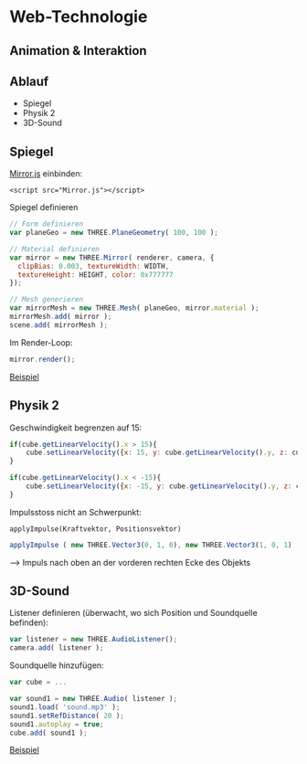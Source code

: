 # Web-Technologie

## Animation & Interaktion



## Ablauf

* Spiegel
* Physik 2
* 3D-Sound



## Spiegel

[Mirror.js](samples/Mirror.js) einbinden:

    <script src="Mirror.js"></script>


Spiegel definieren

```js
// Form definieren
var planeGeo = new THREE.PlaneGeometry( 100, 100 );

// Material definieren
var mirror = new THREE.Mirror( renderer, camera, {
  clipBias: 0.003, textureWidth: WIDTH,
  textureHeight: HEIGHT, color: 0x777777
});

// Mesh generieren
var mirrorMesh = new THREE.Mesh( planeGeo, mirror.material );
mirrorMesh.add( mirror );
scene.add( mirrorMesh );
```


Im Render-Loop:

```js
mirror.render();
```

[Beispiel](samples/14_mirror.html)



## Physik 2

Geschwindigkeit begrenzen auf 15:

```js
if(cube.getLinearVelocity().x > 15){
    cube.setLinearVelocity({x: 15, y: cube.getLinearVelocity().y, z: cube.getLinearVelocity().z});
}

if(cube.getLinearVelocity().x < -15){
    cube.setLinearVelocity({x: -15, y: cube.getLinearVelocity().y, z: cube.getLinearVelocity().z});
}
```


Impulsstoss nicht an Schwerpunkt:

`applyImpulse(Kraftvektor, Positionsvektor)`

```js
applyImpulse ( new THREE.Vector3(0, 1, 0), new THREE.Vector3(1, 0, 1) );
```

--> Impuls nach oben an der vorderen rechten Ecke des Objekts



## 3D-Sound

Listener definieren (überwacht, wo sich Position und Soundquelle befinden):

```js
var listener = new THREE.AudioListener();
camera.add( listener );
```


Soundquelle hinzufügen:

```js
var cube = ...

var sound1 = new THREE.Audio( listener );
sound1.load( 'sound.mp3' );
sound1.setRefDistance( 20 );
sound1.autoplay = true;
cube.add( sound1 );
```

[Beispiel](http://threejs.org/examples/#misc_sound)
